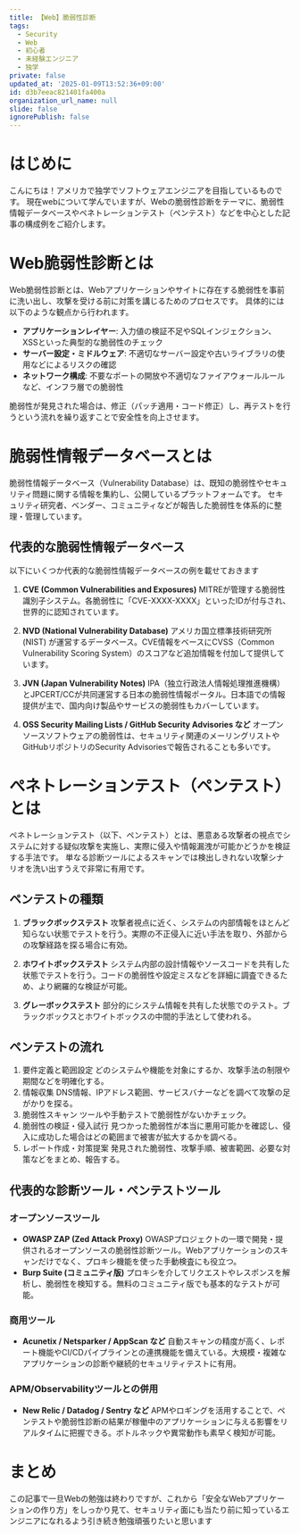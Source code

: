 ```yaml
---
title: 【Web】脆弱性診断
tags:
  - Security
  - Web
  - 初心者
  - 未経験エンジニア
  - 独学
private: false
updated_at: '2025-01-09T13:52:36+09:00'
id: d3b7eeac821401fa400a
organization_url_name: null
slide: false
ignorePublish: false
---
```

# はじめに
こんにちは！アメリカで独学でソフトウェアエンジニアを目指しているものです。
現在webについて学んでいますが、Webの脆弱性診断をテーマに、脆弱性情報データベースやペネトレーションテスト（ペンテスト）などを中心とした記事の構成例をご紹介します。

# Web脆弱性診断とは
Web脆弱性診断とは、Webアプリケーションやサイトに存在する脆弱性を事前に洗い出し、攻撃を受ける前に対策を講じるためのプロセスです。
具体的には以下のような観点から行われます。

  * **アプリケーションレイヤー**: 入力値の検証不足やSQLインジェクション、XSSといった典型的な脆弱性のチェック
  * **サーバー設定・ミドルウェア**: 不適切なサーバー設定や古いライブラリの使用などによるリスクの確認
  * **ネットワーク構成**: 不要なポートの開放や不適切なファイアウォールルールなど、インフラ層での脆弱性

脆弱性が発見された場合は、修正（パッチ適用・コード修正）し、再テストを行うという流れを繰り返すことで安全性を向上させます。

# 脆弱性情報データベースとは
脆弱性情報データベース（Vulnerability Database）は、既知の脆弱性やセキュリティ問題に関する情報を集約し、公開しているプラットフォームです。
セキュリティ研究者、ベンダー、コミュニティなどが報告した脆弱性を体系的に整理・管理しています。

## 代表的な脆弱性情報データベース
以下にいくつか代表的な脆弱性情報データベースの例を載せておきます
1. **CVE (Common Vulnerabilities and Exposures)**
MITREが管理する脆弱性識別子システム。各脆弱性に「CVE-XXXX-XXXX」といったIDが付与され、世界的に認知されています。

2. **NVD (National Vulnerability Database)**
アメリカ国立標準技術研究所 (NIST) が運営するデータベース。CVE情報をベースにCVSS（Common Vulnerability Scoring System）のスコアなど追加情報を付加して提供しています。

3. **JVN (Japan Vulnerability Notes)**
IPA（独立行政法人情報処理推進機構）とJPCERT/CCが共同運営する日本の脆弱性情報ポータル。日本語での情報提供が主で、国内向け製品やサービスの脆弱性もカバーしています。

4. **OSS Security Mailing Lists / GitHub Security Advisories など**
オープンソースソフトウェアの脆弱性は、セキュリティ関連のメーリングリストやGitHubリポジトリのSecurity Advisoriesで報告されることも多いです。

# ぺネトレーションテスト（ペンテスト）とは
ペネトレーションテスト（以下、ペンテスト）とは、悪意ある攻撃者の視点でシステムに対する疑似攻撃を実施し、実際に侵入や情報漏洩が可能かどうかを検証する手法です。
単なる診断ツールによるスキャンでは検出しきれない攻撃シナリオを洗い出すうえで非常に有用です。

## ペンテストの種類
1. **ブラックボックステスト**
攻撃者視点に近く、システムの内部情報をほとんど知らない状態でテストを行う。実際の不正侵入に近い手法を取り、外部からの攻撃経路を探る場合に有効。

2. **ホワイトボックステスト**
システム内部の設計情報やソースコードを共有した状態でテストを行う。コードの脆弱性や設定ミスなどを詳細に調査できるため、より網羅的な検証が可能。

3. **グレーボックステスト**
部分的にシステム情報を共有した状態でのテスト。ブラックボックスとホワイトボックスの中間的手法として使われる。

## ペンテストの流れ
1. 要件定義と範囲設定
  どのシステムや機能を対象にするか、攻撃手法の制限や期間などを明確化する。
2. 情報収集
  DNS情報、IPアドレス範囲、サービスバナーなどを調べて攻撃の足がかりを探る。
3. 脆弱性スキャン
  ツールや手動テストで脆弱性がないかチェック。
4. 脆弱性の検証・侵入試行
  見つかった脆弱性が本当に悪用可能かを確認し、侵入に成功した場合はどの範囲まで被害が拡大するかを調べる。
5. レポート作成・対策提案
  発見された脆弱性、攻撃手順、被害範囲、必要な対策などをまとめ、報告する。

## 代表的な診断ツール・ペンテストツール
### オープンソースツール
* **OWASP ZAP (Zed Attack Proxy)**
  OWASPプロジェクトの一環で開発・提供されるオープンソースの脆弱性診断ツール。Webアプリケーションのスキャンだけでなく、プロキシ機能を使った手動検査にも役立つ。
* **Burp Suite (コミュニティ版)**
  プロキシを介してリクエストやレスポンスを解析し、脆弱性を検知する。無料のコミュニティ版でも基本的なテストが可能。
### 商用ツール
* **Acunetix / Netsparker / AppScan など**
自動スキャンの精度が高く、レポート機能やCI/CDパイプラインとの連携機能を備えている。大規模・複雑なアプリケーションの診断や継続的セキュリティテストに有用。
### APM/Observabilityツールとの併用
* **New Relic / Datadog / Sentry など**
APMやロギングを活用することで、ペンテストや脆弱性診断の結果が稼働中のアプリケーションに与える影響をリアルタイムに把握できる。ボトルネックや異常動作も素早く検知が可能。

# まとめ
この記事で一旦Webの勉強は終わりですが、これから「安全なWebアプリケーションの作り方」をしっかり見て、セキュリティ面にも当たり前に知っているエンジニアになれるよう引き続き勉強頑張りたいと思います
